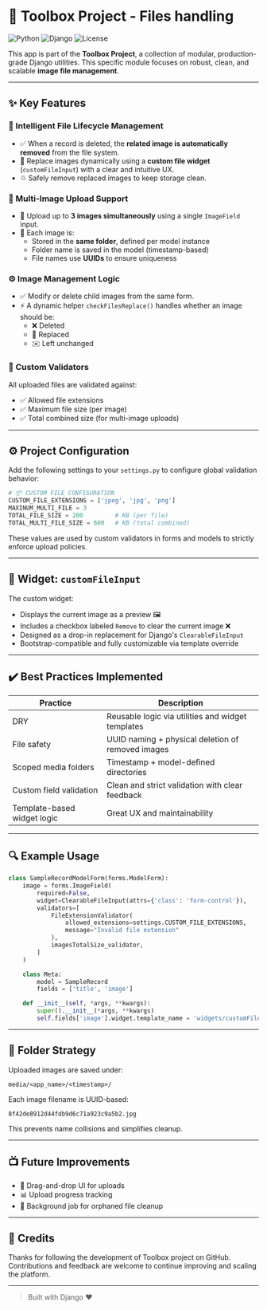 # 🧰 Toolbox Project - Files handling

![Python](https://img.shields.io/badge/Python-3.12+-blue.svg)
![Django](https://img.shields.io/badge/Django-5.x-green.svg)
![License](https://img.shields.io/badge/license-MIT-blue.svg)

This app is part of the **Toolbox Project**, a collection of modular, production-grade Django utilities. This specific module focuses on robust, clean, and scalable **image file management**.

---

## ✨ Key Features

### 📁 Intelligent File Lifecycle Management
- ✅ When a record is deleted, the **related image is automatically removed** from the file system.
- 🔄 Replace images dynamically using a **custom file widget** (`customFileInput`) with a clear and intuitive UX.
- ♲ Safely remove replaced images to keep storage clean.

### 📸 Multi-Image Upload Support
- 📎 Upload up to **3 images simultaneously** using a single `ImageField` input.
- 📂 Each image is:
  - Stored in the **same folder**, defined per model instance
  - Folder name is saved in the model (timestamp-based)
  - File names use **UUIDs** to ensure uniqueness

### ⚙️ Image Management Logic
- ✅ Modify or delete child images from the same form.
- ⚡ A dynamic helper `checkFilesReplace()` handles whether an image should be:
  - ❌ Deleted
  - 🔄 Replaced
  - ✉️ Left unchanged

### 🔮 Custom Validators
All uploaded files are validated against:
- ✅ Allowed file extensions
- ✅ Maximum file size (per image)
- ✅ Total combined size (for multi-image uploads)

---

## ⚙️ Project Configuration

Add the following settings to your `settings.py` to configure global validation behavior:

```python
# 📦 CUSTOM FILE CONFIGURATION
CUSTOM_FILE_EXTENSIONS = ['jpeg', 'jpg', 'png']
MAXINUM_MULTI_FILE = 3
TOTAL_FILE_SIZE = 200         # KB (per file)
TOTAL_MULTI_FILE_SIZE = 600   # KB (total combined)
```

These values are used by custom validators in forms and models to strictly enforce upload policies.

---

## 🧰 Widget: `customFileInput`

The custom widget:
- Displays the current image as a preview 🖼️
- Includes a checkbox labeled `Remove` to clear the current image ❌
- Designed as a drop-in replacement for Django's `ClearableFileInput`
- Bootstrap-compatible and fully customizable via template override

---

## ✔️ Best Practices Implemented

| Practice                     | Description                                       |
|-----------------------------|---------------------------------------------------|
| DRY                         | Reusable logic via utilities and widget templates |
| File safety                 | UUID naming + physical deletion of removed images |
| Scoped media folders        | Timestamp + model-defined directories             |
| Custom field validation     | Clean and strict validation with clear feedback   |
| Template-based widget logic | Great UX and maintainability                      |

---

## 🔍 Example Usage

```python
class SampleRecordModelForm(forms.ModelForm):
    image = forms.ImageField(
        required=False,
        widget=ClearableFileInput(attrs={'class': 'form-control'}),
        validators=[
            FileExtensionValidator(
                allowed_extensions=settings.CUSTOM_FILE_EXTENSIONS,
                message="Invalid file extension"
            ),
            imagesTotalSize_validator,
        ]
    )

    class Meta:
        model = SampleRecord
        fields = ['title', 'image']

    def __init__(self, *args, **kwargs):
        super().__init__(*args, **kwargs)
        self.fields['image'].widget.template_name = 'widgets/customFileInput.html'
```

---

## 📂 Folder Strategy

Uploaded images are saved under:

```
media/<app_name>/<timestamp>/
```

Each image filename is UUID-based:

```
8f42de8912d44fdb9d6c71a923c9a5b2.jpg
```

This prevents name collisions and simplifies cleanup.

---

## 📺 Future Improvements

- 🚀 Drag-and-drop UI for uploads
- 📊 Upload progress tracking
- 🧼 Background job for orphaned file cleanup

---

## 🤝 Credits

Thanks for following the development of Toolbox project on GitHub. Contributions and feedback are welcome to continue improving and scaling the platform.

---

> Built with Django ❤️
